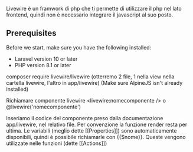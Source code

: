 Livewire è un framwork di php che ti permette di utilizzare il php nel lato frontend, quindi non è necessario integrare il javascript al suo posto.

## Prerequisites

Before we start, make sure you have the following installed:

- Laravel version 10 or later
- PHP version 8.1 or later

composer require livewire/livewire (otterremo 2 file, 1 nella view nella cartella livewire, l'altro in app/livewire)
(Make sure AlpineJS isn't already installed)

Richiamare componente livewire
<livewire:nomecomponente /> o 
@livewire('nomecomponente')

lnseriamo il codice del componente preso dalla documentazione app/livewire, nel relativo file. Per convenzione la funzione render resta per ultima. Le variabili (meglio dette [[Properties]]) sono automaticamente disponibili, quindi è possibile richiamarle con {{$nome}}. 
Queste vengono utilizzate nelle funzioni (dette [[Actions]])